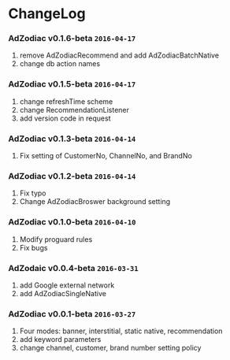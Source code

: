 # ChangeLog

### AdZodiac v0.1.6-beta `2016-04-17`

1. remove AdZodiacRecommend and add AdZodiacBatchNative
2. change db action names

### AdZodiac v0.1.5-beta `2016-04-17`

1. change refreshTime scheme
2. change RecommendationListener
3. add version code in request

### AdZodiac v0.1.3-beta `2016-04-14`

1. Fix setting of CustomerNo, ChannelNo, and BrandNo

### AdZodiac v0.1.2-beta `2016-04-14`

1. Fix typo
2. Change AdZodiacBroswer background setting

### AdZodiac v0.1.0-beta `2016-04-10`

1. Modify proguard rules
2. Fix bugs

### AdZodaic v0.0.4-beta `2016-03-31`

1. add Google external network
2. add AdZodiacSingleNative

### AdZodiac v0.0.1-beta `2016-03-27`

1. Four modes: banner, interstitial, static native, recommendation
2. add keyword parameters
3. change channel, customer, brand number setting policy

